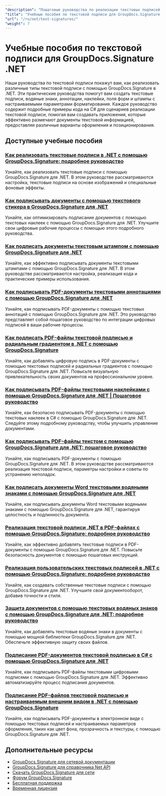 ```yaml
---
"description": "Пошаговые руководства по реализации текстовых подписей, аннотаций, водяных знаков и текстовой маркировки документов с помощью GroupDocs.Signature для .NET."
"title": "Учебные пособия по текстовой подписи для GroupDocs.Signature .NET"
"url": "/ru/net/text-signatures/"
"weight": 7
---
```


# Учебные пособия по текстовой подписи для GroupDocs.Signature .NET

Наши руководства по текстовой подписи покажут вам, как реализовать различные типы текстовой подписи с помощью GroupDocs.Signature в .NET. Эти практические руководства помогут вам создать текстовые подписи, водяные знаки, аннотации, наклейки, поля форм и штампы с настраиваемыми параметрами форматирования. Каждое руководство содержит подробные примеры кода на C# для сценариев реализации текстовой подписи, помогая вам создавать приложения, которые эффективно размечают документы текстовой информацией, предоставляя различные варианты оформления и позиционирования.

## Доступные учебные пособия

### [Как реализовать текстовые подписи в .NET с помощью GroupDocs.Signature: подробное руководство](./master-text-signatures-dotnet-groupdocs-signature/)
Узнайте, как реализовать текстовые подписи с помощью GroupDocs.Signature для .NET. В этом руководстве рассматриваются настройка, текстовые подписи на основе изображений и специальные фоновые эффекты.

### [Как подписывать документы с помощью текстового стикера в GroupDocs.Signature для .NET](./sign-documents-text-sticker-groupdocs-signature-dotnet/)
Узнайте, как оптимизировать подписание документов с помощью текстовых наклеек с помощью GroupDocs.Signature для .NET. Улучшите свои цифровые рабочие процессы с помощью этого подробного руководства.

### [Как подписать документы текстовым штампом с помощью GroupDocs.Signature для .NET](./sign-documents-text-stamp-groupdocs-signature-net/)
Узнайте, как эффективно подписывать документы текстовыми штампами с помощью GroupDocs.Signature для .NET. В этом руководстве рассматриваются настройка, реализация кода и практические примеры использования.

### [Как подписывать PDF-документы текстовыми аннотациями с помощью GroupDocs.Signature для .NET](./sign-pdf-text-annotations-groupdocs-signature-net/)
Узнайте, как подписывать PDF-документы с помощью текстовых аннотаций с помощью GroupDocs.Signature для .NET. Это руководство представляет собой пошаговое руководство по интеграции цифровых подписей в ваши рабочие процессы.

### [Как подписать PDF-файлы текстовой подписью и радиальным градиентом в .NET с помощью GroupDocs.Signature](./sign-pdf-text-radial-gradient-groupdocs-dotnet/)
Узнайте, как добавлять цифровую подпись в PDF-документы с помощью текстовых подписей и радиальных градиентов с помощью GroupDocs.Signature для .NET. Повысьте визуальную привлекательность своих документов на профессиональном уровне.

### [Как подписывать PDF-файлы текстовыми наклейками с помощью GroupDocs.Signature для .NET | Пошаговое руководство](./sign-pdfs-text-sticker-groupdocs-signature-net/)
Узнайте, как безопасно подписывать PDF-документы с помощью текстовых наклеек в C# с помощью GroupDocs.Signature для .NET. Следуйте этому подробному руководству, чтобы улучшить управление документами.

### [Как подписывать PDF-файлы текстом с помощью GroupDocs.Signature для .NET: пошаговое руководство](./sign-pdf-text-groupdocs-signature-net/)
Узнайте, как подписывать PDF-документы с помощью GroupDocs.Signature для .NET. В этом руководстве рассматриваются реализация текстовой подписи, параметры настройки и советы по устранению неполадок.

### [Как подписать документы Word текстовыми водяными знаками с помощью GroupDocs.Signature для .NET](./sign-word-documents-text-watermark-groupdocs-dotnet/)
Узнайте, как подписывать документы Word текстовыми водяными знаками с помощью GroupDocs.Signature для .NET, гарантируя целостность и подлинность документа.

### [Реализация текстовой подписи .NET в PDF-файлах с помощью GroupDocs.Signature: подробное руководство](./implement-net-text-signature-in-pdfs-groupdocs/)
Узнайте, как эффективно добавлять текстовые подписи в PDF-документы с помощью GroupDocs.Signature для .NET. Повысьте безопасность документов с помощью пошаговых инструкций.

### [Реализация пользовательских текстовых подписей в .NET с помощью GroupDocs.Signature: подробное руководство](./custom-text-signatures-groupdocs-dotnet/)
Узнайте, как создавать собственные текстовые подписи с помощью GroupDocs.Signature для .NET. Улучшите свой документооборот, добавив точности и стиля.

### [Защита документов с помощью текстовых водяных знаков с помощью GroupDocs.Signature для .NET: подробное руководство](./groupdocs-signature-net-text-watermark/)
Узнайте, как добавлять текстовые водяные знаки в документы с помощью мощной библиотеки GroupDocs.Signature для .NET. Обеспечьте эффективную защиту своих файлов.

### [Подписание PDF-документов текстовой подписью в C# с помощью GroupDocs.Signature для .NET](./sign-pdf-text-signature-csharp-groupdocs/)
Узнайте, как подписывать PDF-файлы текстовыми цифровыми подписями с помощью GroupDocs.Signature для .NET. Эффективно автоматизируйте процесс подписания документов.

### [Подписание PDF-файлов текстовой подписью и настраиваемым внешним видом в .NET с помощью GroupDocs.Signature](./sign-pdfs-text-signature-custom-appearance-dotnet/)
Узнайте, как подписывать PDF-документы в электронном виде с помощью текстовых подписей и настраиваемых параметров оформления, таких как цвет фона, прозрачность и текстуры, с помощью GroupDocs.Signature для .NET.

## Дополнительные ресурсы

- [GroupDocs.Signature для сетевой документации](https://docs.groupdocs.com/signature/net/)
- [GroupDocs.Signature для справочника Net API](https://reference.groupdocs.com/signature/net/)
- [Скачать GroupDocs.Signature для сети](https://releases.groupdocs.com/signature/net/)
- [Форум GroupDocs.Signature](https://forum.groupdocs.com/c/signature)
- [Бесплатная поддержка](https://forum.groupdocs.com/)
- [Временная лицензия](https://purchase.groupdocs.com/temporary-license/)